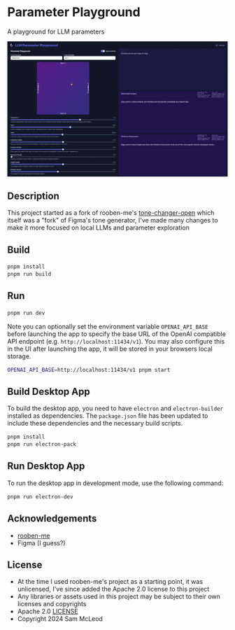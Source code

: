 # Parameter Playground

A playground for LLM parameters

![screenshot](screenshot.webp)

## Description

This project started as a fork of rooben-me's [tone-changer-open](https://github.com/rooben-me/tone-changer-open) which itself was a "fork" of Figma's tone generator, I've made many changes to make it more focused on local LLMs and parameter exploration

## Build

```bash
pnpm install
pnpm run build
```

## Run

```bash
pnpm run dev
```

Note you can optionally set the environment variable `OPENAI_API_BASE` before launching the app to specify the base URL of the OpenAI compatible API endpoint (e.g. `http://localhost:11434/v1`). You may also configure this in the UI after launching the app, it will be stored in your browsers local storage.

```bash
OPENAI_API_BASE=http://localhost:11434/v1 pnpm start
```

## Build Desktop App

To build the desktop app, you need to have `electron` and `electron-builder` installed as dependencies. The `package.json` file has been updated to include these dependencies and the necessary build scripts.

```bash
pnpm install
pnpm run electron-pack
```

## Run Desktop App

To run the desktop app in development mode, use the following command:

```bash
pnpm run electron-dev
```

## Acknowledgements

- [rooben-me](https://github.com/rooben-me/tone-changer-open)
- Figma (I guess?)

## License

- At the time I used rooben-me's project as a starting point, it was unlicensed, I've since added the Apache 2.0 license to this project
- Any libraries or assets used in this project may be subject to their own licenses and copyrights
- Apache 2.0 [LICENSE](LICENSE)
- Copyright 2024 Sam McLeod
